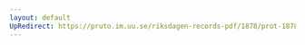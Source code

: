 ```yaml
---
layout: default
UpRedirect: https://pruto.im.uu.se/riksdagen-records-pdf/1878/prot-1878--fk--011/prot-1878--fk--011_022.pdf
---
```

